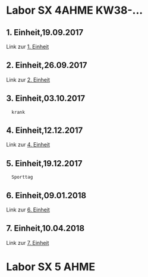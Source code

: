 # Labor SX 4AHME KW38-...

## 1. Einheit,19.09.2017  
Link zur [1. Einheit](https://github.com/strlum14/test1/blob/master/strlum14_kw38.md)
## 2. Einheit,26.09.2017  
Link zur [2. Einheit](https://github.com/HTLMechatronics/m14-la1-sx/blob/strlum14/strlum14/strlum14_kw39.md) 
## 3. Einheit,03.10.2017
      krank
## 4. Einheit,12.12.2017
Link zur [4. Einheit](https://github.com/HTLMechatronics/m14-la1-sx/blob/strlum14/strlum14/strlum14_kw51.md) 
## 5. Einheit,19.12.2017
      Sporttag
## 6. Einheit,09.01.2018
Link zur [6. Einheit](https://github.com/HTLMechatronics/m14-la1-sx/blob/strlum14/strlum14/strlum14_kw02.md)

## 7. Einheit,10.04.2018
Link zur [7. Einheit](https://github.com/HTLMechatronics/m14-la1-sx/blob/strlum14/strlum14/strlum14_kw15.md)

# Labor SX 5 AHME

